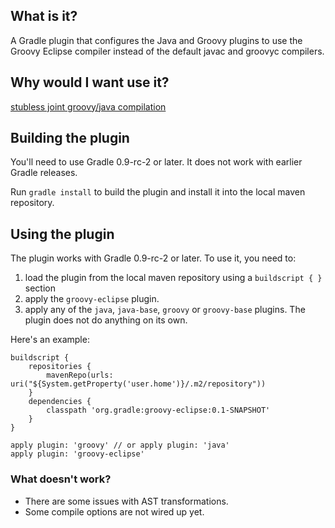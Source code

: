 What is it?
-----------

A Gradle plugin that configures the Java and Groovy plugins to use the Groovy Eclipse compiler instead of the default
javac and groovyc compilers.

Why would I want use it?
------------------------

[stubless joint groovy/java compilation](http://contraptionsforprogramming.blogspot.com/2010/09/where-are-all-my-stubs.html)

Building the plugin
-------------------

You'll need to use Gradle 0.9-rc-2 or later. It does not work with earlier Gradle releases.

Run `gradle install` to build the plugin and install it into the local maven repository.

Using the plugin
----------------

The plugin works with Gradle 0.9-rc-2 or later. To use it, you need to:

1.  load the plugin from the local maven repository using a `buildscript { }` section
2.  apply the `groovy-eclipse` plugin.
3.  apply any of the `java`, `java-base`, `groovy` or `groovy-base` plugins. The plugin does not do anything on its own.

Here's an example:

    buildscript {
        repositories {
            mavenRepo(urls: uri("${System.getProperty('user.home')}/.m2/repository"))
        }
        dependencies {
            classpath 'org.gradle:groovy-eclipse:0.1-SNAPSHOT'
        }
    }

    apply plugin: 'groovy' // or apply plugin: 'java'
    apply plugin: 'groovy-eclipse'

### What doesn't work?

-   There are some issues with AST transformations.
-   Some compile options are not wired up yet.
